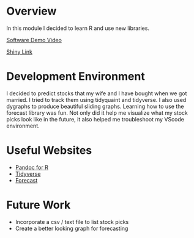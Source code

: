 # Overview

In this module I decided to learn R and use new libraries.

[Software Demo Video](http://youtube.link.goes.here)

[Shiny Link](https://shiny.byui.edu/content/6d615bfc-718f-4235-8003-a25130e28983/Stonks.html)

# Development Environment

I decided to predict stocks that my wife and I have bought when we got married. I tried to track them using tidyquaint and tidyverse. I also used dygraphs to produce beautiful sliding graphs. Learning how to use the forecast library was fun. Not only did it help me visualize what my stock picks look like in the future, it also helped me troubleshoot my VScode environment.

# Useful Websites

- [Pandoc for R](https://cran.r-project.org/web/packages/pandoc/index.html)
- [Tidyverse](https://www.tidyverse.org/packages/)
- [Forecast](https://cran.r-project.org/web/packages/forecast/index.html)

# Future Work

- Incorporate a csv / text file to list stock picks
- Create a better looking graph for forecasting